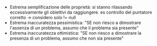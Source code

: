 - Estrema semplificazione delle proprietà: si stanno rilassando eccessivamente gli obiettivi da raggiungere. es controllo del puntatore corretto -> considero solo != null
- Estrema inaccuratezza pessimistica: "SE non riesco a dimostrare l'assenza di un problema, assumo che il problema sia presente"
- Estrema inaccuratezza ottimistica: "SE non riesco a dimostrare la presenza di un problema, assumo che non sia presente"